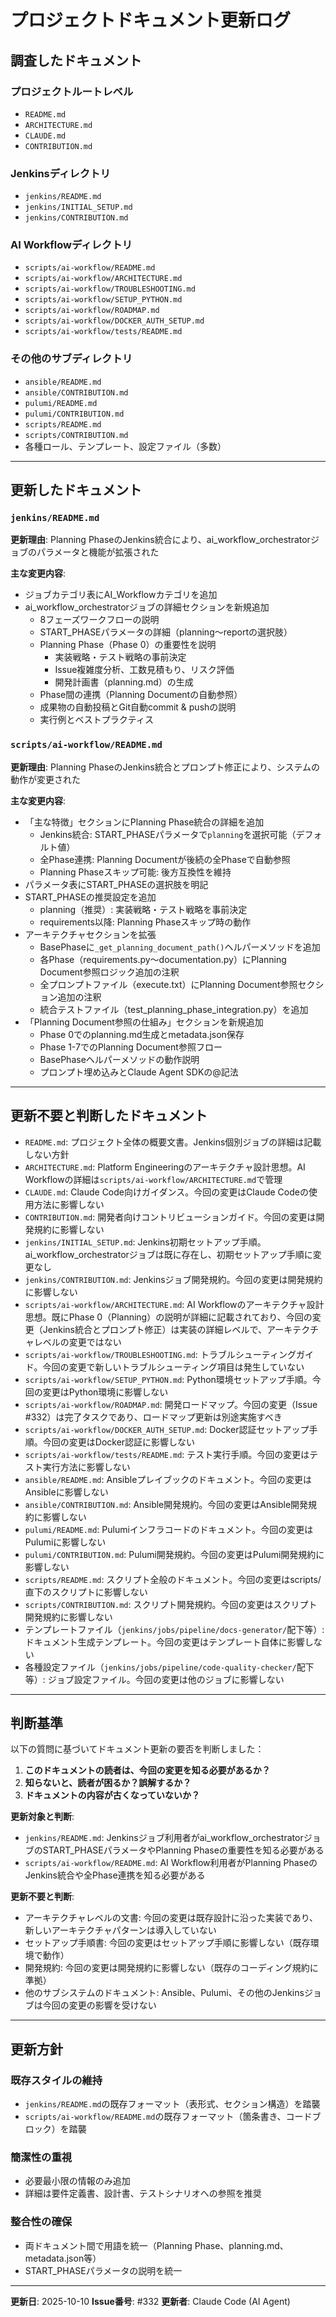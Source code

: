 # プロジェクトドキュメント更新ログ

## 調査したドキュメント

### プロジェクトルートレベル
- `README.md`
- `ARCHITECTURE.md`
- `CLAUDE.md`
- `CONTRIBUTION.md`

### Jenkinsディレクトリ
- `jenkins/README.md`
- `jenkins/INITIAL_SETUP.md`
- `jenkins/CONTRIBUTION.md`

### AI Workflowディレクトリ
- `scripts/ai-workflow/README.md`
- `scripts/ai-workflow/ARCHITECTURE.md`
- `scripts/ai-workflow/TROUBLESHOOTING.md`
- `scripts/ai-workflow/SETUP_PYTHON.md`
- `scripts/ai-workflow/ROADMAP.md`
- `scripts/ai-workflow/DOCKER_AUTH_SETUP.md`
- `scripts/ai-workflow/tests/README.md`

### その他のサブディレクトリ
- `ansible/README.md`
- `ansible/CONTRIBUTION.md`
- `pulumi/README.md`
- `pulumi/CONTRIBUTION.md`
- `scripts/README.md`
- `scripts/CONTRIBUTION.md`
- 各種ロール、テンプレート、設定ファイル（多数）

---

## 更新したドキュメント

### `jenkins/README.md`
**更新理由**: Planning PhaseのJenkins統合により、ai_workflow_orchestratorジョブのパラメータと機能が拡張された

**主な変更内容**:
- ジョブカテゴリ表にAI_Workflowカテゴリを追加
- ai_workflow_orchestratorジョブの詳細セクションを新規追加
  - 8フェーズワークフローの説明
  - START_PHASEパラメータの詳細（planning～reportの選択肢）
  - Planning Phase（Phase 0）の重要性を説明
    - 実装戦略・テスト戦略の事前決定
    - Issue複雑度分析、工数見積もり、リスク評価
    - 開発計画書（planning.md）の生成
  - Phase間の連携（Planning Documentの自動参照）
  - 成果物の自動投稿とGit自動commit & pushの説明
  - 実行例とベストプラクティス

### `scripts/ai-workflow/README.md`
**更新理由**: Planning PhaseのJenkins統合とプロンプト修正により、システムの動作が変更された

**主な変更内容**:
- 「主な特徴」セクションにPlanning Phase統合の詳細を追加
  - Jenkins統合: START_PHASEパラメータで`planning`を選択可能（デフォルト値）
  - 全Phase連携: Planning Documentが後続の全Phaseで自動参照
  - Planning Phaseスキップ可能: 後方互換性を維持
- パラメータ表にSTART_PHASEの選択肢を明記
- START_PHASEの推奨設定を追加
  - planning（推奨）: 実装戦略・テスト戦略を事前決定
  - requirements以降: Planning Phaseスキップ時の動作
- アーキテクチャセクションを拡張
  - BasePhaseに`_get_planning_document_path()`ヘルパーメソッドを追加
  - 各Phase（requirements.py～documentation.py）にPlanning Document参照ロジック追加の注釈
  - 全プロンプトファイル（execute.txt）にPlanning Document参照セクション追加の注釈
  - 統合テストファイル（test_planning_phase_integration.py）を追加
- 「Planning Document参照の仕組み」セクションを新規追加
  - Phase 0でのplanning.md生成とmetadata.json保存
  - Phase 1-7でのPlanning Document参照フロー
  - BasePhaseヘルパーメソッドの動作説明
  - プロンプト埋め込みとClaude Agent SDKの@記法

---

## 更新不要と判断したドキュメント

- `README.md`: プロジェクト全体の概要文書。Jenkins個別ジョブの詳細は記載しない方針
- `ARCHITECTURE.md`: Platform Engineeringのアーキテクチャ設計思想。AI Workflowの詳細は`scripts/ai-workflow/ARCHITECTURE.md`で管理
- `CLAUDE.md`: Claude Code向けガイダンス。今回の変更はClaude Codeの使用方法に影響しない
- `CONTRIBUTION.md`: 開発者向けコントリビューションガイド。今回の変更は開発規約に影響しない
- `jenkins/INITIAL_SETUP.md`: Jenkins初期セットアップ手順。ai_workflow_orchestratorジョブは既に存在し、初期セットアップ手順に変更なし
- `jenkins/CONTRIBUTION.md`: Jenkinsジョブ開発規約。今回の変更は開発規約に影響しない
- `scripts/ai-workflow/ARCHITECTURE.md`: AI Workflowのアーキテクチャ設計思想。既にPhase 0（Planning）の説明が詳細に記載されており、今回の変更（Jenkins統合とプロンプト修正）は実装の詳細レベルで、アーキテクチャレベルの変更ではない
- `scripts/ai-workflow/TROUBLESHOOTING.md`: トラブルシューティングガイド。今回の変更で新しいトラブルシューティング項目は発生していない
- `scripts/ai-workflow/SETUP_PYTHON.md`: Python環境セットアップ手順。今回の変更はPython環境に影響しない
- `scripts/ai-workflow/ROADMAP.md`: 開発ロードマップ。今回の変更（Issue #332）は完了タスクであり、ロードマップ更新は別途実施すべき
- `scripts/ai-workflow/DOCKER_AUTH_SETUP.md`: Docker認証セットアップ手順。今回の変更はDocker認証に影響しない
- `scripts/ai-workflow/tests/README.md`: テスト実行手順。今回の変更はテスト実行方法に影響しない
- `ansible/README.md`: Ansibleプレイブックのドキュメント。今回の変更はAnsibleに影響しない
- `ansible/CONTRIBUTION.md`: Ansible開発規約。今回の変更はAnsible開発規約に影響しない
- `pulumi/README.md`: Pulumiインフラコードのドキュメント。今回の変更はPulumiに影響しない
- `pulumi/CONTRIBUTION.md`: Pulumi開発規約。今回の変更はPulumi開発規約に影響しない
- `scripts/README.md`: スクリプト全般のドキュメント。今回の変更はscripts/直下のスクリプトに影響しない
- `scripts/CONTRIBUTION.md`: スクリプト開発規約。今回の変更はスクリプト開発規約に影響しない
- テンプレートファイル（`jenkins/jobs/pipeline/docs-generator/`配下等）: ドキュメント生成テンプレート。今回の変更はテンプレート自体に影響しない
- 各種設定ファイル（`jenkins/jobs/pipeline/code-quality-checker/`配下等）: ジョブ設定ファイル。今回の変更は他のジョブに影響しない

---

## 判断基準

以下の質問に基づいてドキュメント更新の要否を判断しました：

1. **このドキュメントの読者は、今回の変更を知る必要があるか？**
2. **知らないと、読者が困るか？誤解するか？**
3. **ドキュメントの内容が古くなっていないか？**

**更新対象と判断**:
- `jenkins/README.md`: Jenkinsジョブ利用者がai_workflow_orchestratorジョブのSTART_PHASEパラメータやPlanning Phaseの重要性を知る必要がある
- `scripts/ai-workflow/README.md`: AI Workflow利用者がPlanning PhaseのJenkins統合や全Phase連携を知る必要がある

**更新不要と判断**:
- アーキテクチャレベルの文書: 今回の変更は既存設計に沿った実装であり、新しいアーキテクチャパターンは導入していない
- セットアップ手順書: 今回の変更はセットアップ手順に影響しない（既存環境で動作）
- 開発規約: 今回の変更は開発規約に影響しない（既存のコーディング規約に準拠）
- 他のサブシステムのドキュメント: Ansible、Pulumi、その他のJenkinsジョブは今回の変更の影響を受けない

---

## 更新方針

### 既存スタイルの維持
- `jenkins/README.md`の既存フォーマット（表形式、セクション構造）を踏襲
- `scripts/ai-workflow/README.md`の既存フォーマット（箇条書き、コードブロック）を踏襲

### 簡潔性の重視
- 必要最小限の情報のみ追加
- 詳細は要件定義書、設計書、テストシナリオへの参照を推奨

### 整合性の確保
- 両ドキュメント間で用語を統一（Planning Phase、planning.md、metadata.json等）
- START_PHASEパラメータの説明を統一

---

**更新日**: 2025-10-10
**Issue番号**: #332
**更新者**: Claude Code (AI Agent)
